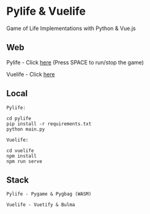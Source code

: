 # Pylife & Vuelife

Game of Life Implementations with Python & Vue.js

## Web

Pylife - Click [here](https://www.pylife.ml) (Press SPACE to run/stop the game)

Vuelife - Click [here](https://vuelife-web.netlify.app)

## Local

```
Pylife:

cd pylife
pip install -r requirements.txt
python main.py
```
```
Vuelife:

cd vuelife
npm install
npm run serve
```

## Stack

```
Pylife - Pygame & Pygbag (WASM)

Vuelife - Vuetify & Bulma
```
